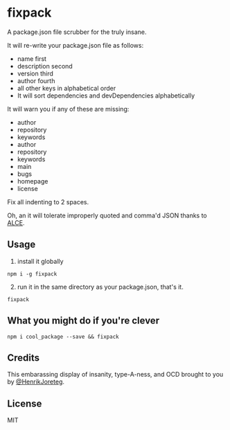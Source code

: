 # fixpack

A package.json file scrubber for the truly insane.

It will re-write your package.json file as follows:

- name first
- description second
- version third
- author fourth
- all other keys in alphabetical order
- It will sort dependencies and devDependencies alphabetically

It will warn you if any of these are missing:

- author
- repository
- keywords
- author
- repository
- keywords
- main
- bugs
- homepage
- license

Fix all indenting to 2 spaces.

Oh, an it will tolerate improperly quoted and comma'd JSON thanks to [ALCE](https://npmjs.org/package/alce).

## Usage

1. install it globally

```
npm i -g fixpack
```

2. run it in the same directory as your package.json, that's it.

```
fixpack
```

## What you might do if you're clever

```
npm i cool_package --save && fixpack
```

## Credits

This embarassing display of insanity, type-A-ness, and OCD brought to you by [@HenrikJoreteg](http://twitter.com/henrikjoreteg).

## License

MIT
